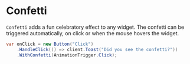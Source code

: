 # Confetti

`Confetti` adds a fun celebratory effect to any widget. The confetti can be
triggered automatically, on click or when the mouse hovers the widget.

```csharp
var onClick = new Button("Click")
    .HandleClick(() => client.Toast("Did you see the confetti?"))
    .WithConfetti(AnimationTrigger.Click);
```

<WidgetDocs Type="Ivy.Confetti" ExtensionTypes="Ivy.ConfettiExtensions" SourceUrl="https://github.com/Ivy-Interactive/Ivy-Framework/blob/main/Ivy/Widgets/Effects/Confetti.cs"/>
